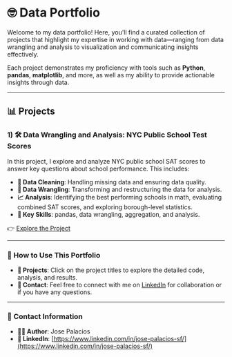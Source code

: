 # 🤓 Data Portfolio

Welcome to my data portfolio! Here, you'll find a curated collection of projects that highlight my expertise in working with data—ranging from data wrangling and analysis to visualization and communicating insights effectively.

Each project demonstrates my proficiency with tools such as **Python**, **pandas**, **matplotlib**, and more, as well as my ability to provide actionable insights through data.

---

## 📊 Projects

### 1) 🛠 Data Wrangling and Analysis: NYC Public School Test Scores

In this project, I explore and analyze NYC public school SAT scores to answer key questions about school performance. This includes:

- **🧹 Data Cleaning**: Handling missing data and ensuring data quality.
- **🔄 Data Wrangling**: Transforming and restructuring the data for analysis.
- **📈 Analysis**: Identifying the best performing schools in math, evaluating combined SAT scores, and exploring borough-level statistics.
- **🔑 Key Skills**: pandas, data wrangling, aggregation, and analysis.

👉 [Explore the Project](https://github.com/josepalacios3/Data-Wrangling-and-Analysis--NYC-Public-School-Test-Scores.git)

---

### 🚀 How to Use This Portfolio

- **📁 Projects**: Click on the project titles to explore the detailed code, analysis, and results.
- **💬 Contact**: Feel free to connect with me on [LinkedIn](https://www.linkedin.com/in/jose-palacios-sf/) for collaboration or if you have any questions.

---

### 📇 Contact Information

- **👨‍💻 Author**: Jose Palacios
- **🔗 LinkedIn**: [https://www.linkedin.com/in/jose-palacios-sf/](https://www.linkedin.com/in/jose-palacios-sf/)
